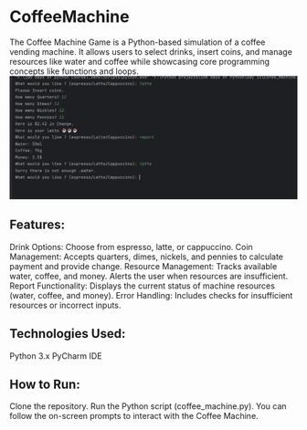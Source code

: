 # CoffeeMachine
The Coffee Machine Game is a Python-based simulation of a coffee vending machine. It allows users to select drinks, insert coins, and manage resources like water and coffee while showcasing core programming concepts like functions and loops.
![image alt](https://github.com/irfanulkabirhira/CoffeeMachine/blob/9ce664689d72bc3233e892697b74aaeda7cef167/coffeeMachine.png)

Features:
-----------------------
  Drink Options: Choose from espresso, latte, or cappuccino.
  Coin Management: Accepts quarters, dimes, nickels, and pennies to calculate payment and provide change.
  Resource Management: Tracks available water, coffee, and money. Alerts the user when resources are insufficient.
  Report Functionality: Displays the current status of machine resources (water, coffee, and money).
  Error Handling: Includes checks for insufficient resources or incorrect inputs.

Technologies Used:
----------------------
  Python 3.x
  PyCharm IDE

How to Run:
------------------------
  Clone the repository.
  Run the Python script (coffee_machine.py).
  You can follow the on-screen prompts to interact with the Coffee Machine.

